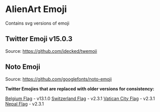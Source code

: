 # AlienArt Emoji

Contains svg versions of emoji

## Twitter Emoji v15.0.3

Source: https://github.com/jdecked/twemoji

## Noto Emoji

Source: https://github.com/googlefonts/noto-emoji

**Twitter Emojies that are replaced with older versions for consistency:**

[Belgium Flag](https://github.com/alienartio/alienart-emoji/blob/main/twitter/1f1e7-1f1ea.svg) - v13.1.0
[Switzerland Flag](https://github.com/alienartio/alienart-emoji/blob/main/twitter/1f1e8-1f1ed.svg) - v2.3.1
[Vatican City Flag](https://github.com/alienartio/alienart-emoji/blob/main/twitter/1f1fb-1f1e6.svg) - v2.3.1
[Nepal Flag](https://github.com/alienartio/alienart-emoji/blob/main/twitter/1f1f3-1f1f5.svg) - v2.3.1
